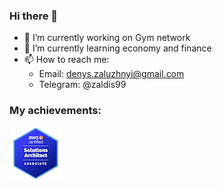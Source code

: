 ### Hi there 👋

- 🔭 I’m currently working on Gym network
- 🌱 I’m currently learning economy and finance
- 📫 How to reach me: 
    - Email: denys.zaluzhnyi@gmail.com
    - Telegram: @zaldis99

### My achievements:
[
  ![bage image](aws-certified-solutions-architect-associate-small.png)
](https://www.credly.com/badges/5ea2bf20-34e3-4311-9635-fd7961af3f4b/public_url)

<!--
**zaldis/zaldis** is a ✨ _special_ ✨ repository because its `README.md` (this file) appears on your GitHub profile.

Here are some ideas to get you started:

- 🔭 I’m currently working on ...
- 🌱 I’m currently learning ...
- 👯 I’m looking to collaborate on ...
- 🤔 I’m looking for help with ...
- 💬 Ask me about ...
- 📫 How to reach me: ...
- 😄 Pronouns: ...
- ⚡ Fun fact: ...
-->
